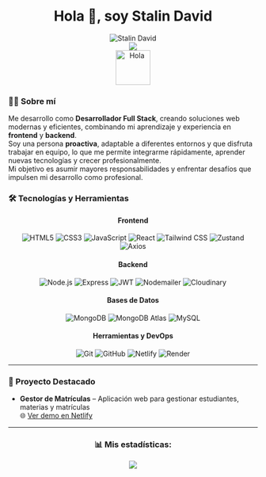 <h1 align="center">Hola 👋, soy Stalin David</h1>
<div align="center">
  <img src="https://komarev.com/ghpvc/?username=DxdCode&label=Vistas%20del%20perfil&color=0e75b6&style=flat" alt="Stalin David" />
</div>


  
<div align="center">
  <a href="https://www.linkedin.com/in/stalin-muela-28a9a0340/"><img src="https://img.shields.io/badge/-LinkedIn-0077B5?style=for-the-badge&logo=linkedin&logoColor=white"/></a>
</div>
<div align="center">
  <img alt="Hola" height="70px" width="70px" src="https://c.tenor.com/fYg91qBpDdgAAAAi/bongo-cat-transparent.gif"><br>
</div>


### 👨‍💻 Sobre mí


<p>
  Me desarrollo como <strong>Desarrollador Full Stack</strong>, creando soluciones web modernas y eficientes, combinando mi aprendizaje y experiencia en <strong>frontend</strong> y <strong>backend</strong>.<br>
  Soy una persona <strong>proactiva</strong>, adaptable a diferentes entornos y que disfruta trabajar en equipo, lo que me permite integrarme rápidamente, aprender nuevas tecnologías y crecer profesionalmente.<br>
  Mi objetivo es asumir mayores responsabilidades y enfrentar desafíos que impulsen mi desarrollo como profesional.
</p>


### 🛠 Tecnologías y Herramientas

<!-- Frontend -->
<div align="center">
  <h4>Frontend</h4>
  <img src="https://img.shields.io/badge/HTML5-E34F26?style=for-the-badge&logo=html5&logoColor=white" alt="HTML5"/>
  <img src="https://img.shields.io/badge/CSS3-1572B6?style=for-the-badge&logo=css3&logoColor=white" alt="CSS3"/>
  <img src="https://img.shields.io/badge/JavaScript-F7DF1E?style=for-the-badge&logo=javascript&logoColor=black" alt="JavaScript"/>
  <img src="https://img.shields.io/badge/React-20232A?style=for-the-badge&logo=react&logoColor=61DAFB" alt="React"/>
  <img src="https://img.shields.io/badge/Tailwind_CSS-06B6D4?style=for-the-badge&logo=tailwind-css&logoColor=white" alt="Tailwind CSS"/>
  <img src="https://img.shields.io/badge/Zustand-000000?style=for-the-badge&logo=react&logoColor=white" alt="Zustand"/>
  <img src="https://img.shields.io/badge/Axios-5A29E4?style=for-the-badge&logo=axios&logoColor=white" alt="Axios"/>
</div>

<!-- Backend -->
<div align="center">
  <h4>Backend</h4>
  <img src="https://img.shields.io/badge/Node.js-339933?style=for-the-badge&logo=nodedotjs&logoColor=white" alt="Node.js"/>
  <img src="https://img.shields.io/badge/Express-000000?style=for-the-badge&logo=express&logoColor=white" alt="Express"/>
  <img src="https://img.shields.io/badge/JWT-000000?style=for-the-badge&logo=json-web-tokens&logoColor=white" alt="JWT"/>
  <img src="https://img.shields.io/badge/Nodemailer-D14836?style=for-the-badge&logo=gmail&logoColor=white" alt="Nodemailer"/>
  <img src="https://img.shields.io/badge/Cloudinary-0026FF?style=for-the-badge&logo=cloudinary&logoColor=white" alt="Cloudinary"/>
</div>

<!-- Bases de Datos -->
<div align="center">
  <h4>Bases de Datos</h4>
  <img src="https://img.shields.io/badge/MongoDB-47A248?style=for-the-badge&logo=mongodb&logoColor=white" alt="MongoDB"/>
  <img src="https://img.shields.io/badge/MongoDB_Atlas-47A248?style=for-the-badge&logo=mongodb&logoColor=white" alt="MongoDB Atlas"/>
  <img src="https://img.shields.io/badge/MySQL-00758F?style=for-the-badge&logo=mysql&logoColor=white" alt="MySQL"/>
</div>

<!-- Herramientas y DevOps -->
<div align="center">
  <h4>Herramientas y DevOps</h4>
  <img src="https://img.shields.io/badge/Git-F05033?style=for-the-badge&logo=git&logoColor=white" alt="Git"/>
  <img src="https://img.shields.io/badge/GitHub-181717?style=for-the-badge&logo=github&logoColor=white" alt="GitHub"/>
  <img src="https://img.shields.io/badge/Netlify-00C7B7?style=for-the-badge&logo=netlify&logoColor=white" alt="Netlify"/>
  <img src="https://img.shields.io/badge/Render-222222?style=for-the-badge&logo=render&logoColor=white" alt="Render"/>
</div>


---

### 📂 Proyecto Destacado

- **Gestor de Matrículas** – Aplicación web para gestionar estudiantes, materias y matrículas  
  🌐 [Ver demo en Netlify](https://gestormatriculas.netlify.app/)  



---
<h3 align="center">📊 Mis estadísticas:</h3>
<p align="center">
  <img src="https://github-readme-stats.vercel.app/api/top-langs/?username=DxdCode&layout=compact&langs_count=8&theme=dark&hide_border=true" />
</p>

